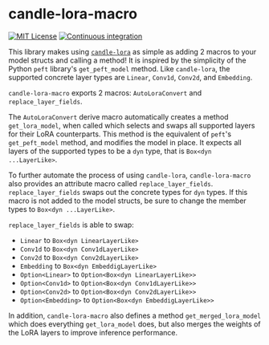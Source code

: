 # candle-lora-macro
[![MIT License](https://img.shields.io/badge/License-MIT-informational)](LICENSE)
[![Continuous integration](https://github.com/EricLBuehler/candle-lora-macro/actions/workflows/ci.yml/badge.svg)](https://github.com/EricLBuehler/candle-lora-macro/actions/workflows/ci.yml)

This library makes using [`candle-lora`](https://github.com/EricLBuehler/candle-lora) as simple as adding 2 macros to your model structs and calling a method! It is inspired by the simplicity of the Python `peft` library's `get_peft_model` method. Like `candle-lora`, the supported concrete layer types are `Linear`, `Conv1d`, `Conv2d`, and `Embedding`.

`candle-lora-macro` exports 2 macros: `AutoLoraConvert` and `replace_layer_fields`.

The `AutoLoraConvert` derive macro automatically creates a method `get_lora_model`, when called which selects and swaps all supported layers for their LoRA counterparts. This method is the equivalent of `peft`'s `get_peft_model` method, and modifies the model in place. It expects all
layers of the supported types to be a `dyn` type, that is `Box<dyn ...LayerLike>`.

To further automate the process of using `candle-lora`, `candle-lora-macro` also provides an attribute macro called `replace_layer_fields`.
`replace_layer_fields` swaps out the concrete types for `dyn` types. If this macro is not added to the model structs, be sure to change the member types to `Box<dyn ...LayerLike>`.

`replace_layer_fields` is able to swap:
- `Linear` to `Box<dyn LinearLayerLike>`
- `Conv1d` to `Box<dyn Conv1dLayerLike>`
- `Conv2d` to `Box<dyn Conv2dLayerLike>`
- `Embedding` to `Box<dyn EmbeddigLayerLike>`
- `Option<Linear>` to `Option<Box<dyn LinearLayerLike>>`
- `Option<Conv1d>` to `Option<Box<dyn Conv1dLayerLike>>`
- `Option<Conv2d>` to `Option<Box<dyn Conv2dLayerLike>>`
- `Option<Embedding>` to `Option<Box<dyn EmbeddigLayerLike>>`

In addition, `candle-lora-macro` also defines a method `get_merged_lora_model` which does everything `get_lora_model` does, but also merges the weights of the LoRA layers to improve inference performance.